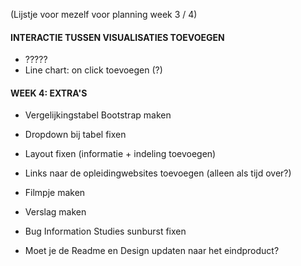 (Lijstje voor mezelf voor planning week 3 / 4)

#### INTERACTIE TUSSEN VISUALISATIES TOEVOEGEN
- ?????
- Line chart: on click toevoegen (?)

#### WEEK 4: EXTRA'S
- Vergelijkingstabel Bootstrap maken
- Dropdown bij tabel fixen
- Layout fixen (informatie + indeling toevoegen)
- Links naar de opleidingwebsites toevoegen (alleen als tijd over?)
- Filmpje maken
- Verslag maken

- Bug Information Studies sunburst fixen
- Moet je de Readme en Design updaten naar het eindproduct?
